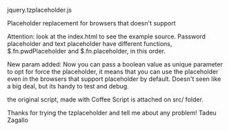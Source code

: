 jquery.tzplaceholder.js

Placeholder replacement for browsers that doesn't support

Attention: look at the index.html to see the example source. Password placeholder and text placeholder have different functions, $.fn.pwdPlaceholder and $.fn.placeholder, in this order.

New param added: Now you can pass a boolean value as unique parameter to opt for force the placeholder, it means that you can use the placeholder even in the browsers that support placeholder by default. Doesn't seen like a big deal, but its handy to test and debug.

the original script, made with Coffee Script is attached on src/ folder.

Thanks for trying the tzplaceholder and tell me about any problem!
Tadeu Zagallo